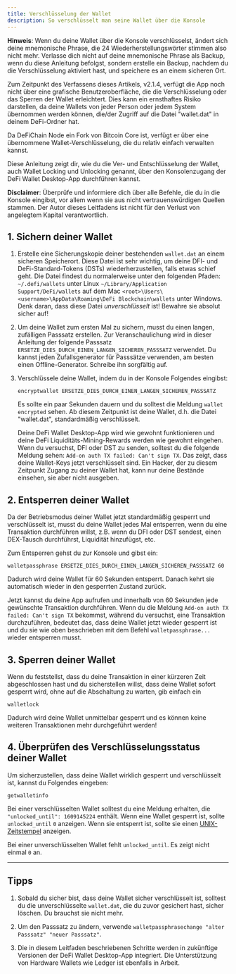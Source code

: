 ```yaml
---
title: Verschlüsselung der Wallet
description: So verschlüsselt man seine Wallet über die Konsole
---
```


**Hinweis**: Wenn du deine Wallet über die Konsole verschlüsselst, ändert sich deine mnemonische Phrase, die 24 Wiederherstellungswörter stimmen also nicht mehr. Verlasse dich nicht auf deine mnemonische Phrase als Backup, wenn du diese Anleitung befolgst, sondern erstelle ein Backup, nachdem du die Verschlüsselung aktiviert hast, und speichere es an einem sicheren Ort.

Zum Zeitpunkt des Verfassens dieses Artikels, v2.1.4, verfügt die App noch nicht über eine grafische Benutzeroberfläche, die die Verschlüsselung oder das Sperren der Wallet erleichtert. Dies kann ein ernsthaftes Risiko darstellen, da deine Wallets von jeder Person oder jedem System übernommen werden können, die/der Zugriff auf die Datei "wallet.dat" in deinem DeFi-Ordner hat.

Da DeFiChain Node ein Fork von Bitcoin Core ist, verfügt er über eine übernommene Wallet-Verschlüsselung, die du relativ einfach verwalten kannst.

Diese Anleitung zeigt dir, wie du die Ver- und Entschlüsselung der Wallet, auch Wallet Locking und Unlocking genannt, über den Konsolenzugang der DeFi Wallet Desktop-App durchführen kannst.

**Disclaimer**: Überprüfe und informiere dich über alle Befehle, die du in die Konsole eingibst, vor allem wenn sie aus nicht vertrauenswürdigen Quellen stammen. Der Autor dieses Leitfadens ist nicht für den Verlust von angelegtem Kapital verantwortlich.

## 1. Sichern deiner Wallet

1. Erstelle eine Sicherungskopie deiner bestehenden `wallet.dat` an einem sicheren Speicherort. Diese Datei ist sehr wichtig, um deine DFI- und DeFi-Standard-Tokens (DSTs) wiederherzustellen, falls etwas schief geht. Die Datei findest du normalerweise unter den folgenden Pfaden:
   `~/.defi/wallets` unter Linux
   `~/Library/Application Support/DeFi/wallets` auf dem Mac
   `<root>\Users\<username>\AppData\Roaming\DeFi Blockchain\wallets` unter Windows.
   Denk daran, dass diese Datei _unverschlüsselt_ ist! Bewahre sie absolut sicher auf!

2. Um deine Wallet zum ersten Mal zu sichern, musst du einen langen, zufälligen Passsatz erstellen. Zur Veranschaulichung wird in dieser Anleitung der folgende Passsatz `ERSETZE_DIES_DURCH_EINEN_LANGEN_SICHEREN_PASSSATZ` verwendet. Du kannst jeden Zufallsgenerator für Passsätze verwenden, am besten einen Offline-Generator. Schreibe ihn sorgfältig auf.

3. Verschlüssele deine Wallet, indem du in der Konsole Folgendes eingibst:

   ```
   encryptwallet ERSETZE_DIES_DURCH_EINEN_LANGEN_SICHEREN_PASSSATZ
   ```

   Es sollte ein paar Sekunden dauern und du solltest die Meldung `wallet encrypted` sehen. Ab diesem Zeitpunkt ist deine Wallet, d.h. die Datei "wallet.dat", standardmäßig verschlüsselt.

   Deine DeFi Wallet Desktop-App wird wie gewohnt funktionieren und deine DeFi Liquiditäts-Mining-Rewards werden wie gewohnt eingehen. Wenn du versuchst, DFI oder DST zu senden, solltest du die folgende Meldung sehen: `Add-on auth TX failed: Can't sign TX`. Das zeigt, dass deine Wallet-Keys jetzt verschlüsselt sind. Ein Hacker, der zu diesem Zeitpunkt Zugang zu deiner Wallet hat, kann nur deine Bestände einsehen, sie aber nicht ausgeben.

## 2. Entsperren deiner Wallet

Da der Betriebsmodus deiner Wallet jetzt standardmäßig gesperrt und verschlüsselt ist, musst du deine Wallet jedes Mal entsperren, wenn du eine Transaktion durchführen willst, z.B. wenn du DFI oder DST sendest, einen DEX-Tausch durchführst, Liquidität hinzufügst, etc.

Zum Entsperren gehst du zur Konsole und gibst ein:

```
walletpassphrase ERSETZE_DIES_DURCH_EINEN_LANGEN_SICHEREN_PASSSATZ 60
```

Dadurch wird deine Wallet für 60 Sekunden entsperrt. Danach kehrt sie automatisch wieder in den gesperrten Zustand zurück.

Jetzt kannst du deine App aufrufen und innerhalb von 60 Sekunden jede gewünschte Transaktion durchführen. Wenn du die Meldung `Add-on auth TX failed: Can't sign TX` bekommst, während du versuchst, eine Transaktion durchzuführen, bedeutet das, dass deine Wallet jetzt wieder gesperrt ist und du sie wie oben beschrieben mit dem Befehl `walletpassphrase...` wieder entsperren musst.

## 3. Sperren deiner Wallet

Wenn du feststellst, dass du deine Transaktion in einer kürzeren Zeit abgeschlossen hast und du sicherstellen willst, dass deine Wallet sofort gesperrt wird, ohne auf die Abschaltung zu warten, gib einfach ein

```
walletlock
```

Dadurch wird deine Wallet unmittelbar gesperrt und es können keine weiteren Transaktionen mehr durchgeführt werden!

## 4. Überprüfen des Verschlüsselungsstatus deiner Wallet

Um sicherzustellen, dass deine Wallet wirklich gesperrt und verschlüsselt ist, kannst du Folgendes eingeben:

```
getwalletinfo
```

Bei einer verschlüsselten Wallet solltest du eine Meldung erhalten, die `"unlocked_until": 1609145224` enthält. Wenn eine Wallet gesperrt ist, sollte `unlocked_until` `0` anzeigen. Wenn sie entsperrt ist, sollte sie einen [UNIX-Zeitstempel](https://www.epochconverter.com) anzeigen.

Bei einer unverschlüsselten Wallet fehlt `unlocked_until`. Es zeigt nicht einmal `0` an.

---

## Tipps

1. Sobald du sicher bist, dass deine Wallet sicher verschlüsselt ist, solltest du die unverschlüsselte `wallet.dat`, die du zuvor gesichert hast, sicher löschen. Du brauchst sie nicht mehr.

2. Um den Passsatz zu ändern, verwende `walletpassphrasechange "alter Passsatz" "neuer Passsatz"`.

3. Die in diesem Leitfaden beschriebenen Schritte werden in zukünftige Versionen der DeFi Wallet Desktop-App integriert. Die Unterstützung von Hardware Wallets wie Ledger ist ebenfalls in Arbeit.
